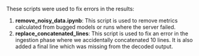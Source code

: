These scripts were used to fix errors in the results:

1. **remove_noisy_data.ipynb**: This script is used to remove metrics calculated
from bugged models or runs where the server failed.
2. **replace_concatenated_lines**: This script is used to fix an error in the
ingestion phase where we accidentally concatenated 10 lines. It is also
added a final line which was missing from the decoded output.